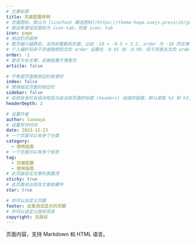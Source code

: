 ```yaml
---
# 文章标题
title: 页面配置样例
# 页面图标，默认为 [iconfont 精选图标](https://theme-hope.vuejs.press/zh/guide/interface/icon.html)
# 假设希望设定图标为 icon-tab，则是 icon: tab
icon: page
# 侧边栏的顺序
# 数字越小越靠前，支持非整数和负数，比如 -10 < -9.5 < 3.2, order 为 -10 的文章会最靠上。
# 个人偏好将非干货或随想短文的 order 设置在 -0.01 到 -0.99，将干货类长文的 order 设置在 -1 到负无穷。每次新增文章都会在上一篇的基础上递减 order 值。
order: -1
# 是否为长文章，会被放置于博客页
article: false

# 不希望页面被侧边栏收录时
index: false
# 禁用指定页面的侧边栏
sidebar: false
# 右侧目录栏会自动地显示由当前页面的标题 (headers) 组成的链接，默认提取 h2 和 h3。设置成 0 将会禁用标题 (headers) 链接。
headerDepth: 2

# 设置作者
author: luoouya
# 设置写作时间
date: 2023-12-23
# 一个页面可以有多个分类
category:
  - 使用指南
# 一个页面可以有多个标签
tag:
  - 页面配置
  - 使用指南
# 此页面会在文章列表置顶
sticky: true
# 此页面会出现在文章收藏中
star: true

# 你可以自定义页脚
footer: 这是测试显示的页脚
# 你可以自定义版权信息
copyright: 无版权
---
```


页面内容，支持 Markdown 和 HTML 语言。
